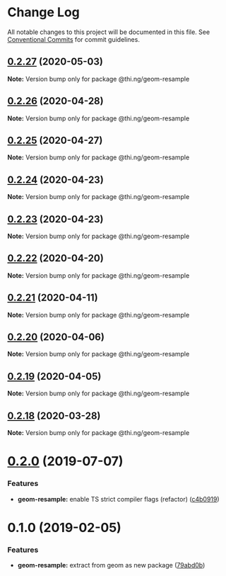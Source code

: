 # Change Log

All notable changes to this project will be documented in this file.
See [Conventional Commits](https://conventionalcommits.org) for commit guidelines.

## [0.2.27](https://github.com/thi-ng/umbrella/compare/@thi.ng/geom-resample@0.2.26...@thi.ng/geom-resample@0.2.27) (2020-05-03)

**Note:** Version bump only for package @thi.ng/geom-resample





## [0.2.26](https://github.com/thi-ng/umbrella/compare/@thi.ng/geom-resample@0.2.25...@thi.ng/geom-resample@0.2.26) (2020-04-28)

**Note:** Version bump only for package @thi.ng/geom-resample





## [0.2.25](https://github.com/thi-ng/umbrella/compare/@thi.ng/geom-resample@0.2.24...@thi.ng/geom-resample@0.2.25) (2020-04-27)

**Note:** Version bump only for package @thi.ng/geom-resample





## [0.2.24](https://github.com/thi-ng/umbrella/compare/@thi.ng/geom-resample@0.2.23...@thi.ng/geom-resample@0.2.24) (2020-04-23)

**Note:** Version bump only for package @thi.ng/geom-resample





## [0.2.23](https://github.com/thi-ng/umbrella/compare/@thi.ng/geom-resample@0.2.22...@thi.ng/geom-resample@0.2.23) (2020-04-23)

**Note:** Version bump only for package @thi.ng/geom-resample





## [0.2.22](https://github.com/thi-ng/umbrella/compare/@thi.ng/geom-resample@0.2.21...@thi.ng/geom-resample@0.2.22) (2020-04-20)

**Note:** Version bump only for package @thi.ng/geom-resample





## [0.2.21](https://github.com/thi-ng/umbrella/compare/@thi.ng/geom-resample@0.2.20...@thi.ng/geom-resample@0.2.21) (2020-04-11)

**Note:** Version bump only for package @thi.ng/geom-resample





## [0.2.20](https://github.com/thi-ng/umbrella/compare/@thi.ng/geom-resample@0.2.19...@thi.ng/geom-resample@0.2.20) (2020-04-06)

**Note:** Version bump only for package @thi.ng/geom-resample





## [0.2.19](https://github.com/thi-ng/umbrella/compare/@thi.ng/geom-resample@0.2.18...@thi.ng/geom-resample@0.2.19) (2020-04-05)

**Note:** Version bump only for package @thi.ng/geom-resample





## [0.2.18](https://github.com/thi-ng/umbrella/compare/@thi.ng/geom-resample@0.2.17...@thi.ng/geom-resample@0.2.18) (2020-03-28)

**Note:** Version bump only for package @thi.ng/geom-resample





# [0.2.0](https://github.com/thi-ng/umbrella/compare/@thi.ng/geom-resample@0.1.17...@thi.ng/geom-resample@0.2.0) (2019-07-07)

### Features

* **geom-resample:** enable TS strict compiler flags (refactor) ([c4b0919](https://github.com/thi-ng/umbrella/commit/c4b0919))

# 0.1.0 (2019-02-05)

### Features

* **geom-resample:** extract from geom as new package ([79abd0b](https://github.com/thi-ng/umbrella/commit/79abd0b))
